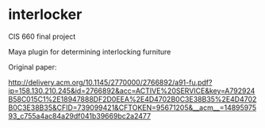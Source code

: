 # interlocker

CIS 660 final project

Maya plugin for determining interlocking furniture

Original paper:

http://delivery.acm.org/10.1145/2770000/2766892/a91-fu.pdf?ip=158.130.210.245&id=2766892&acc=ACTIVE%20SERVICE&key=A792924B58C015C1%2E18947888DF2D0EEA%2E4D4702B0C3E38B35%2E4D4702B0C3E38B35&CFID=739099421&CFTOKEN=95671205&__acm__=1489597593_c755a4ac84a29df041b39669bc2a2477
